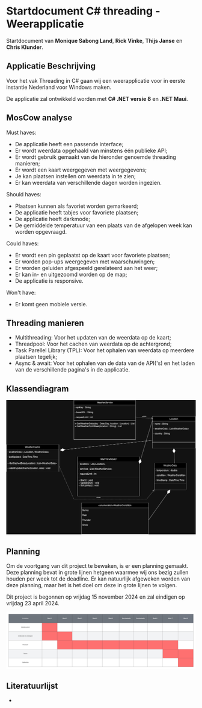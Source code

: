 # Startdocument C# threading - Weerapplicatie

Startdocument van **Monique Sabong Land**, **Rick Vinke**, **Thijs Janse** en **Chris Klunder**.

## Applicatie Beschrijving
Voor het vak Threading in C# gaan wij een weerapplicatie voor in eerste instantie Nederland voor Windows maken.

De applicatie zal ontwikkeld worden met **C# .NET versie 8** en **.NET Maui**. 

## MosCow analyse
Must haves:
- De applicatie heeft een passende interface;
- Er wordt weerdata opgehaald van minstens één publieke API;
- Er wordt gebruik gemaakt van de hieronder genoemde threading manieren;
- Er wordt een kaart weergegeven met weergegevens;
- Je kan plaatsen instellen om weerdata in te zien;
- Er kan weerdata van verschillende dagen worden ingezien.

Should haves:
- Plaatsen kunnen als favoriet worden gemarkeerd;
- De applicatie heeft tabjes voor favoriete plaatsen;
- De applicatie heeft darkmode;
- De gemiddelde temperatuur van een plaats van de afgelopen week kan worden opgevraagd.

Could haves:
- Er wordt een pin geplaatst op de kaart voor favoriete plaatsen;
- Er worden pop-ups weergegeven met waarschuwingen;
- Er worden geluiden afgespeeld gerelateerd aan het weer;
- Er kan in- en uitgezoomd worden op de map;
- De applicatie is responsive.

Won't have:
- Er komt geen mobiele versie. 

## Threading manieren
- Multithreading: Voor het updaten van de weerdata op de kaart;
- Threadpool: Voor het cachen van weerdata op de achtergrond;
- Task Parellel Library (TPL): Voor het ophalen van weerdata op meerdere plaatsen tegelijk;
- Async & await: Voor het ophalen van de data van de API('s) en het laden van de verschillende pagina's in de applicatie.

## Klassendiagram
![Class Diagram](./img/classdiagram.png "First Version of the class diagram")

## Planning
Om de voortgang van dit project te bewaken, is er een planning gemaakt. Deze planning bevat in grote lijnen hetgeen waarmee wij ons bezig zullen houden per week tot de deadline. Er kan natuurlijk afgeweken worden van deze planning, maar het is het doel om deze in grote lijnen te volgen.

Dit project is begonnen op vrijdag 15 november 2024 en zal eindigen op vrijdag 23 april 2024.

![Planning](img/planning.png "Project planning")

## Literatuurlijst
- 

